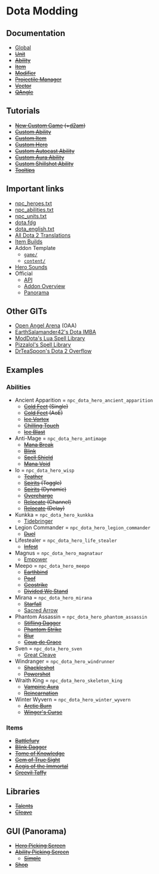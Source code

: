 # Dota Modding

## Documentation

- [Global](Documentation/Global.md)
- ~~[Unit](Documentation/Unit.md)~~
- ~~[Ability](Documentation/Ability.md)~~
- ~~[Item](Documentation/Item.md)~~
- ~~[Modifier](Documentation/Modifier.md)~~
- ~~[Projectile Manager](Documentation/Projectile_Manager.md)~~
- ~~[Vector](Documentation/Vector.md)~~
- ~~[QAngle](Documentation/QAngle.md)~~

## Tutorials

- ~~[New Custom Game](Tutorials/New_Custom_Game/README.md) (+[d2am](https://github.com/chrisinajar/dota2-addon-manager))~~
- ~~[Custom Ability](Tutorials/Custom_Ability/README.md)~~
- ~~[Custom Item](Tutorials/Custom_Item/README.md)~~
- ~~[Custom Hero](Tutorials/Custom_Hero/README.md)~~
- ~~[Custom Autocast Ability](Tutorials/Custom_Autocast_Ability/README.md)~~
- ~~[Custom Aura Ability](Tutorials/Custom_Aura_Ability/README.md)~~
- ~~[Custom Shillshot Ability](Tutorials/Custom_Aura_Ability/README.md)~~
- ~~[Tooltips](Tutorials/Custom_Autocast_Ability/README.md)~~

## Important links

- [npc_heroes.txt](https://raw.githubusercontent.com/SteamDatabase/GameTracking-Dota2/master/game/dota/scripts/npc/npc_heroes.txt)
- [npc_abilities.txt](https://github.com/SteamDatabase/GameTracking-Dota2/blob/master/game/dota/scripts/npc/npc_abilities.txt)
- [npc_units.txt](https://github.com/SteamDatabase/GameTracking-Dota2/blob/master/game/dota/scripts/npc/npc_units.txt)
- [dota.fdg](https://github.com/SteamDatabase/GameTracking-Dota2/blob/master/game/dota/dota.fgd)
- [dota_english.txt](https://raw.githubusercontent.com/SteamDatabase/GameTracking-Dota2/master/game/dota/resource/dota_english.txt)
- [All Dota 2 Translations](https://github.com/SteamDatabase/GameTracking-Dota2/tree/master/game/dota/resource)
- [Item Builds](https://github.com/SteamDatabase/GameTracking-Dota2/tree/master/game/dota/itembuilds)
- Addon Template
  - [`game/`](https://github.com/SteamDatabase/GameTracking-Dota2/tree/master/game/dota_addons/addon_template)
  - [`content/`](https://github.com/SteamDatabase/GameTracking-Dota2/tree/master/content/dota_addons/addon_template)
- [Hero Sounds](https://github.com/SteamDatabase/GameTracking-Dota2/tree/master/game/dota/pak01_dir/soundevents/game_sounds_heroes)
- Official
  - [API](https://developer.valvesoftware.com/wiki/Dota_2_Workshop_Tools/Scripting/API)
  - [Addon Overview](https://developer.valvesoftware.com/wiki/Dota_2_Workshop_Tools/Addon_Overview)
  - [Panorama](https://developer.valvesoftware.com/wiki/Dota_2_Workshop_Tools/Panorama)

## Other GITs

- [Open Angel Arena](https://github.com/OpenAngelArena/oaa/) (OAA)
- [EarthSalamander42's Dota IMBA](https://github.com/EarthSalamander42/dota_imba)
- [ModDota's Lua Spell Library](https://github.com/ModDota/AbilityLuaSpellLibrary)
- [Pizzalol's Spell Library](https://github.com/Pizzalol/SpellLibrary)
- [DrTeaSpoon's Dota 2 Overflow](https://github.com/DrTeaSpoon/Dota2Overflow)

## Examples

### Abilities

- Ancient Apparition = `npc_dota_hero_ancient_apparition`
  - ~~[Cold Feet](Examples_Abilities/Ancient_Apparition/Cold_Feet_Single/README.md) (Single)~~
  - ~~[Cold Feet](Examples_Abilities/Ancient_Apparition/Cold_Feet_AoE/README.md) (AoE)~~
  - ~~[Ice Vortex](Examples_Abilities/Ancient_Apparition/Ice_Vortex/README.md)~~
  - ~~[Chilling Touch](Examples_Abilities/Ancient_Apparition/Chilling_Touch/README.md)~~
  - ~~[Ice Blast](Examples_Abilities/Ancient_Apparition/Ice_Blast/README.md)~~
- Anti-Mage = `npc_dota_hero_antimage`
  - ~~[Mana Break](Examples_Abilities/Anti_Mage/Mana_Break/README.md)~~
  - ~~[Blink](Examples_Abilities/Anti_Mage/Blink/README.md)~~
  - ~~[Spell Shield](Examples_Abilities/Anti_Mage/Spell_Shield/README.md)~~
  - ~~[Mana Void](Examples_Abilities/Anti_Mage/Mana_Void/README.md)~~
- Io = `npc_dota_hero_wisp`
  - ~~[Teather](Examples_Abilities/Io/Teather/README.md)~~
  - ~~[Spirits](Examples_Abilities/Io/Spirits_Toggle/README.md) (Toggle)~~
  - ~~[Spirits](Examples_Abilities/Io/Spirits_Dynamic/README.md) (Dynamic)~~
  - ~~[Overcharge](Examples_Abilities/Io/Overcharge/README.md)~~
  - ~~[Relocate](Examples_Abilities/Io/Relocate_Channel/README.md) (Channel)~~
  - ~~[Relocate](Examples_Abilities/Io/Relocate_Delay/README.md) (Delay)~~
- Kunkka = `npc_dota_hero_kunkka`
  - [Tidebringer](Examples_Abilities/Kunkka/Tidebringer/README.md)
- Legion Commander = `npc_dota_hero_legion_commander`
  - ~~[Duel](Examples_Abilities/LegionCommander/Duel/README.md)~~
- Lifestealer = `npc_dota_hero_life_stealer`
  - ~~[Infest](Examples_Abilities/LifeStealer/Infest/README.md)~~
- Magnus = `npc_dota_hero_magnataur`
  - [Empower](Examples_Abilities/Magnataur/Empower/README.md)
- Meepo = `npc_dota_hero_meepo`
  - ~~[Earthbind](Examples_Abilities/Meepo/Earthbind/README.md)~~
  - ~~[Poof](Examples_Abilities/Meepo/Poof/README.md)~~
  - ~~[Geostrike](Examples_Abilities/Meepo/Geostrike/README.md)~~
  - ~~[Divided We Stand](Examples_Abilities/Meepo/Divided_We_Stand/README.md)~~
- Mirana = `npc_dota_hero_mirana`
  - ~~[Starfall](Examples_Abilities/Mirana/Starfall/README.md)~~
  - [Sacred Arrow](Examples_Abilities/Mirana/Sacred_Arrow/README.md)
- Phantom Assassin = `npc_dota_hero_phantom_assassin`
  - ~~[Stifling Dagger](Examples_Abilities/Phantom_Assassin/Stifling_Dagger/README.md)~~
  - ~~[Phantom Strike](Examples_Abilities/Phantom_Assassin/Phantom_Strike/README.md)~~
  - ~~[Blur](Examples_Abilities/Phantom_Assassin/Blur/README.md)~~
  - ~~[Coup de Grace](Examples_Abilities/Phantom_Assassin/Coup_de_Grace/README.md)~~
- Sven = `npc_dota_hero_sven`
  - [Great Cleave](Examples_Abilities/Sven/Great_Cleave/README.md)
- Windranger = `npc_dota_hero_windrunner`
  - ~~[Shackleshot](Examples_Abilities/Windranger/Shackleshot/README.md)~~
  - ~~[Powershot](Examples_Abilities/Windranger/Powershot/README.md)~~
- Wraith King = `npc_dota_hero_skeleton_king`
  - ~~[Vampiric Aura](Examples_Abilities/Wraith_King/Vampiric_Aura/README.md)~~
  - ~~[Reincarnation](Examples_Abilities/Wraith_King/Reincarnation/README.md)~~
- Winter Wyvern = `npc_dota_hero_winter_wyvern`
  - ~~[Arctic Burn](Examples_Abilities/Winter_Wyvern/Arctic_Burn/README.md)~~
  - ~~[Winger's Curse](Examples_Abilities/Winter_Wyvern/Winters_Curse/README.md)~~

### Items

 - ~~[Battlefury](Examples_Items/Battlefury/README.md)~~
 - ~~[Blink Dagger](Examples_Items/Blink_Dagger/README.md)~~
 - ~~[Tome of Knowledge](Examples_Items/Tome_of_Knowledge/README.md)~~
 - ~~[Gem of True Sight](Examples_Items/Gem_of_True_sight/README.md)~~
 - ~~[Aegis of the Immortal](Examples_Items/Aegis_of_the_Immortal/README.md)~~
 - ~~[Greevil Taffy](Examples_Items/Greevil_Taffy/README.md)~~

## Libraries

 - ~~[Talents](Libraries/Talents/README.md)~~
 - ~~[Cleave](Libraries/Cleave/README.md)~~

## GUI (Panorama)
 - ~~[Hero Picking Screen](GUI_Panorama/Hero_Picking_Screen/README.md)~~
 - ~~[Ability Picking Screen](GUI_Panorama/Ability_Picking_Screen/README.md)~~
   - ~~[Simple](GUI_Panorama/Ability_Picking_Scree_Simple/README.md)~~
 - ~~[Shop](GUI_Panorama/Shop/README.md)~~
